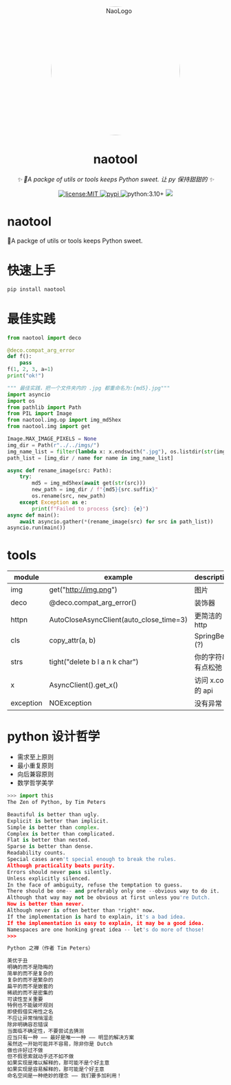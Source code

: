 <div align="center">
  <a href="https://github.com/tomorinao-www">
    <img src="https://avatars.githubusercontent.com/u/53679884" 
    width="300" alt="NaoLogo" 
    style="border-radius: 50%; object-fit: cover;">
  </a>
  <br>

</div>

<div align="center">

# naotool

_✨ 🍬A packge of utils or tools keeps Python sweet. 让 py 保持甜甜的 ✨_

<a href="https://github.com/tomorinao-www/naotool/blob/main/LICENSE">
  <img src="https://img.shields.io/github/license/tomorinao-www/naotool.svg" alt="license:MIT">
</a>
<a href="https://pypi.python.org/pypi/naotool">
  <img src="https://img.shields.io/pypi/v/naotool.svg" alt="pypi">
</a>
<a hred="https://www.python.org/">
  <img src="https://img.shields.io/badge/python-3.10+-blue.svg" alt="python:3.10+">
</a>
<a href="https://github.com/tomorinao-www/naotool">
  <img src="https://img.shields.io/github/stars/tomorinao-www/naotool.svg?style=social">
</a>
 
</div>

# naotool

🍬A packge of utils or tools keeps Python sweet.

# 快速上手

```sh
pip install naotool
```

# 最佳实践

```python
from naotool import deco

@deco.compat_arg_error
def f():
    pass
f(1, 2, 3, a=1)
print("ok!")
```

```python
""" 最佳实践，把一个文件夹内的 .jpg 都重命名为:{md5}.jpg"""
import asyncio
import os
from pathlib import Path
from PIL import Image
from naotool.img.op import img_md5hex
from naotool.img import get

Image.MAX_IMAGE_PIXELS = None
img_dir = Path(r"../../imgs/")
img_name_list = filter(lambda x: x.endswith(".jpg"), os.listdir(str(img_dir)))
path_list = [img_dir / name for name in img_name_list]

async def rename_image(src: Path):
    try:
        md5 = img_md5hex(await get(str(src)))
        new_path = img_dir / f"{md5}{src.suffix}"
        os.rename(src, new_path)
    except Exception as e:
        print(f"Failed to process {src}: {e}")
async def main():
    await asyncio.gather(*(rename_image(src) for src in path_list))
asyncio.run(main())
```

# tools

| module    | example                                 | description        |
| --------- | --------------------------------------- | ------------------ |
| img       | get("http://img.png")                   | 图片               |
| deco      | @deco.compat_arg_error()                | 装饰器             |
| httpn     | AutoCloseAsyncClient(auto_close_time=3) | 更简洁的 http      |
| cls       | copy_attr(a, b)                         | SpringBean (?)     |
| strs      | tight("delete b l a n k char")          | 你的字符串有点松弛 |
| x         | AsyncClient().get_x()                   | 访问 x.com 的 api  |
| exception | NOException                             | 没有异常           |

# python 设计哲学

- 需求至上原则
- 最小重复原则
- 向后兼容原则
- 数学哲学美学

```py
>>> import this
The Zen of Python, by Tim Peters

Beautiful is better than ugly.
Explicit is better than implicit.
Simple is better than complex.
Complex is better than complicated.
Flat is better than nested.
Sparse is better than dense.
Readability counts.
Special cases aren't special enough to break the rules.
Although practicality beats purity.
Errors should never pass silently.
Unless explicitly silenced.
In the face of ambiguity, refuse the temptation to guess.
There should be one-- and preferably only one --obvious way to do it.
Although that way may not be obvious at first unless you're Dutch.
Now is better than never.
Although never is often better than *right* now.
If the implementation is hard to explain, it's a bad idea.
If the implementation is easy to explain, it may be a good idea.
Namespaces are one honking great idea -- let's do more of those!
>>>
```

```txt
Python 之禅（作者 Tim Peters）

美优于丑
明确的而不是隐晦的
简单的而不是复杂的
复杂的而不是繁杂的
扁平的而不是嵌套的
稀疏的而不是密集的
可读性至关重要
特例也不能破坏规则
即使假借实用性之名
不应让异常悄悄溜走
除非明确容忍错误
当面临不确定性，不要尝试去猜测
应当只有一种 —— 最好是唯一一种 —— 明显的解决方案
虽然这一开始可能并不容易，除非你是 Dutch
做也许好过不做
但不假思索就动手还不如不做
如果实现是难以解释的，那可能不是个好主意
如果实现是容易解释的，那可能是个好主意
命名空间是一种绝妙的理念 —— 我们要多加利用！
```
